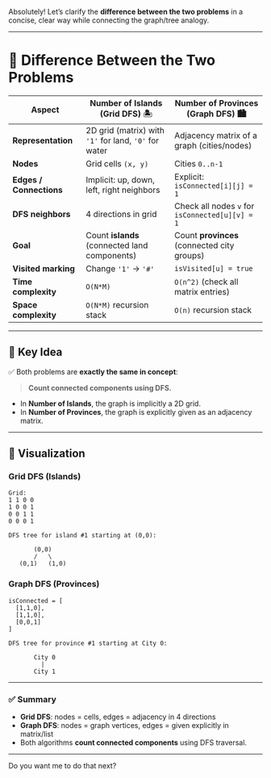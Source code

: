 Absolutely! Let’s clarify the **difference between the two problems** in a concise, clear way while connecting the graph/tree analogy.

---

# 🔹 Difference Between the Two Problems

| Aspect                  | Number of Islands (Grid DFS) 🏝️                      | Number of Provinces (Graph DFS) 🏙️             |
| ----------------------- | ----------------------------------------------------- | ----------------------------------------------- |
| **Representation**      | 2D grid (matrix) with `'1'` for land, `'0'` for water | Adjacency matrix of a graph (cities/nodes)      |
| **Nodes**               | Grid cells `(x, y)`                                   | Cities `0..n-1`                                 |
| **Edges / Connections** | Implicit: up, down, left, right neighbors             | Explicit: `isConnected[i][j] = 1`               |
| **DFS neighbors**       | 4 directions in grid                                  | Check all nodes `v` for `isConnected[u][v] = 1` |
| **Goal**                | Count **islands** (connected land components)         | Count **provinces** (connected city groups)     |
| **Visited marking**     | Change `'1'` → `'#'`                                  | `isVisited[u] = true`                           |
| **Time complexity**     | `O(N*M)`                                              | `O(n^2)` (check all matrix entries)             |
| **Space complexity**    | `O(N*M)` recursion stack                              | `O(n)` recursion stack                          |

---

## 🔹 Key Idea

✅ Both problems are **exactly the same in concept**:

> **Count connected components using DFS.**

* In **Number of Islands**, the graph is implicitly a 2D grid.
* In **Number of Provinces**, the graph is explicitly given as an adjacency matrix.

---

## 🔹 Visualization

### Grid DFS (Islands)

```
Grid:
1 1 0 0
1 0 0 1
0 0 1 1
0 0 0 1

DFS tree for island #1 starting at (0,0):

       (0,0)
       /   \
   (0,1)   (1,0)
```

### Graph DFS (Provinces)

```
isConnected = [
  [1,1,0],
  [1,1,0],
  [0,0,1]
]

DFS tree for province #1 starting at City 0:

       City 0
         |
       City 1
```

---

### ✅ Summary

* **Grid DFS**: nodes = cells, edges = adjacency in 4 directions
* **Graph DFS**: nodes = graph vertices, edges = given explicitly in matrix/list
* Both algorithms **count connected components** using DFS traversal.

---

Do you want me to do that next?
